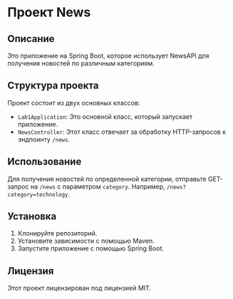 # Проект News

## Описание

Это приложение на Spring Boot, которое использует NewsAPI для получения новостей по различным категориям.

## Структура проекта

Проект состоит из двух основных классов:

- `Lab1Application`: Это основной класс, который запускает приложение.
- `NewsController`: Этот класс отвечает за обработку HTTP-запросов к эндпоинту `/news`.

## Использование

Для получения новостей по определенной категории, отправьте GET-запрос на `/news` с параметром `category`. Например, `/news?category=technology`.

## Установка

1. Клонируйте репозиторий.
2. Установите зависимости с помощью Maven.
3. Запустите приложение с помощью Spring Boot.

## Лицензия

Этот проект лицензирован под лицензией MIT.
